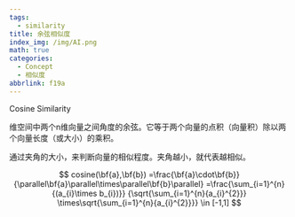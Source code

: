 ```yaml
---
tags:
  - similarity
title: 余弦相似度
index_img: /img/AI.png
math: true
categories:
  - Concept
  - 相似度
abbrlink: f19a
---
```


Cosine Similarity

维空间中两个n维向量之间角度的余弦。它等于两个向量的点积（向量积）除以两个向量长度（或大小）的乘积。

通过夹角的大小，来判断向量的相似程度。夹角越小，就代表越相似。

$$
cosine(\bf{a},\bf{b})
=\frac{\bf{a}\cdot\bf{b}}
{\parallel\bf{a}\parallel\times\parallel\bf{b}\parallel}
=\frac{\sum_{i=1}^{n}{(a_{i}\times b_{i})}}
{\sqrt{\sum_{i=1}^{n}{a_{i}^{2}}}
\times\sqrt{\sum_{i=1}^{n}{a_{i}^{2}}}}
\in [-1,1]
$$